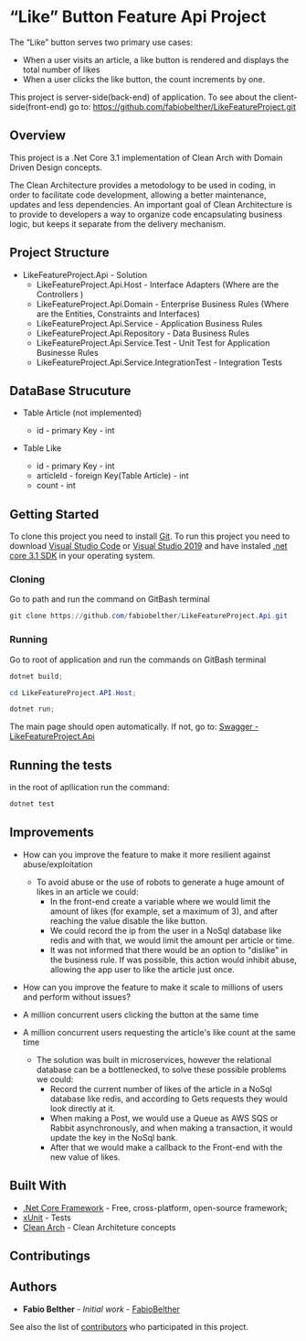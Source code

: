 # “Like” Button Feature Api Project

The “Like” button serves two primary use cases:
- When a user visits an article, a like button is rendered and displays the total number of likes
- When a user clicks the like button, the count increments by one.

This project is server-side(back-end) of application. 
To see about the client-side(front-end) go to: https://github.com/fabiobelther/LikeFeatureProject.git


## Overview

This project is a .Net Core 3.1 implementation of Clean Arch with Domain Driven Design concepts.

The Clean Architecture provides a metodology to be used in coding, in order to facilitate code development, allowing a better maintenance, updates and less dependencies.
An important goal of Clean Architecture is to provide to developers a way to organize code encapsulating business logic, but keeps it separate from the delivery mechanism.  

## Project Structure

- LikeFeatureProject.Api							- Solution 
  - LikeFeatureProject.Api.Host						- Interface Adapters (Where are the Controllers )
  - LikeFeatureProject.Api.Domain					- Enterprise Business Rules (Where are the Entities, Constraints and Interfaces)
  - LikeFeatureProject.Api.Service					- Application Business Rules
  - LikeFeatureProject.Api.Repository				- Data Business Rules
  - LikeFeatureProject.Api.Service.Test				- Unit Test for Application Businesse Rules
  - LikeFeatureProject.Api.Service.IntegrationTest	- Integration Tests
  
## DataBase Strucuture

- Table Article (not implemented)
  - id - primary Key - int
	
- Table Like
  - id - primary Key - int
  - articleId - foreign Key(Table Article) - int
  - count - int

## Getting Started

To clone this project you need to install [Git](https://git-scm.com).
To run this project you need to download [Visual Studio Code](https://code.visualstudio.com) or [Visual Studio 2019](https://visualstudio.microsoft.com/) and have instaled [.net core 3.1 SDK](https://dotnet.microsoft.com/download/dotnet-core) in your operating system.

### Cloning

Go to path and run the command on GitBash terminal

```powershell
git clone https://github.com/fabiobelther/LikeFeatureProject.Api.git
```

### Running

Go to root of application and run the commands on GitBash terminal

```powershell
dotnet build;
```

```powershell
cd LikeFeatureProject.API.Host; 
```

```powershell
dotnet run;
```

The main page should open automatically. If not, go to:
[Swagger - LikeFeatureProject.Api](https://localhost:5001)


## Running the tests

in the root of apllication run the command:

```powershell
dotnet test
```

## Improvements

- How can you improve the feature to make it more resilient against abuse/exploitation 
  - To avoid abuse or the use of robots to generate a huge amount of likes in an article we could:
    - In the front-end create a variable where we would limit the amount of likes (for example, set a maximum of 3), and after reaching the value disable the like button.
    - We could record the ip from the user in a NoSql database like redis and with that, we would limit the amount per article or time.
    - It was not informed that there would be an option to "dislike" in the business rule. If was possible, this action would inhibit abuse, allowing the app user to like the article just once.
	 
- How can you improve the feature to make it scale to millions of users and perform without issues?
- A million concurrent users clicking the button at the same time 
- A million concurrent users requesting the article's like count at the same time
  - The solution was built in microservices, however the relational database can be a bottlenecked, to solve these possible problems we could:
    - Record the current number of likes of the article in a NoSql database like redis, and according to Gets requests they would look directly at it.
    - When making a Post, we would use a Queue as AWS SQS or Rabbit asynchronously, and when making a transaction, it would update the key in the NoSql bank.
    - After that we would make a callback to the Front-end with the new value of likes.

## Built With

* [.Net Core Framework](https://dotnet.microsoft.com/download/dotnet-core) - Free, cross-platform, open-source framework;
* [xUnit](https://xunit.net) - Tests
* [Clean Arch](https://blog.cleancoder.com/uncle-bob/2012/08/13/the-clean-architecture.html) - Clean Architeture concepts

## Contributings

## Authors

* **Fabio Belther** - *Initial work* - [FabioBelther](https://github.com/fabiobelther/)

See also the list of [contributors](https://github.com/fabiobelther/LikeFeatureProject.Api/contributors) who participated in this project.

